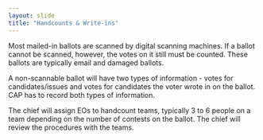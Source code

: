 ```yaml
---
layout: slide
title: "Handcounts & Write-ins"
---
```

 
Most mailed-in ballots are scanned by digital scanning machines.  If a ballot cannot be scanned, however, the votes on it still must be counted.  These ballots are typically email and damaged ballots.

A non-scannable ballot will have two types of information - votes for candidates/issues and votes for candidates the voter wrote in on the ballot.  CAP has to record both types of information.

The chief will assign EOs to handcount teams, typically 3 to 6 people on a team depending on the number of contests on the ballot.  The chief will review the procedures with the teams.
